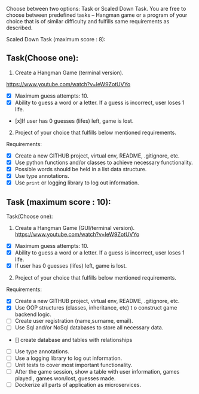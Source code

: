 
Choose between two options: Task or Scaled Down Task. You are free to choose between
predefined tasks – Hangman game or a program of your choice that is of similar difficulty
and fulfills same requirements as described.

Scaled Down Task (maximum score : 8):

## Task(Choose one):

1. Create a Hangman Game (terminal version).

https://www.youtube.com/watch?v=leW9ZotUVYo

- [x] Maximum guess attempts: 10.
- [x] Ability to guess a word or a letter. If a guess is incorrect, user loses 1 life.
- [x]If user has 0 guesses (lifes) left, game is lost.

2. Project of your choice that fulfills below mentioned requirements.

Requirements:

- [x] Create a new GITHUB project, virtual env, README, .gitignore, etc.
- [x] Use python functions and/or classes to achieve necessary functionality.
- [x] Possible words should be held in a list data structure.
- [x] Use type annotations.
- [x] Use `print` or logging library to log out information.

## Task (maximum score : 10):

Task(Choose one):

1. Create a Hangman Game (GUI/terminal version).
https://www.youtube.com/watch?v=leW9ZotUVYo

- [x] Maximum guess attempts: 10.
- [x] Ability to guess a word or a letter. If a guess is incorrect, user loses 1 life.
- [x] If user has 0 guesses (lifes) left, game is lost.

2. Project of your choice that fulfills below mentioned requirements.

Requirements:

- [x] Create a new GITHUB project, virtual env, README, .gitignore, etc.
- [x] Use OOP structures (classes, inheritance, etc) t o construct game backend logic.
- [ ] Create user registration (name,surname, email).
- [ ] Use Sql and/or NoSql databases to store all necessary data.

- [] create database and tables with relationships

- [ ] Use type annotations.
- [ ] Use a logging library to log out information.
- [ ] Unit tests to cover most important functionality.
- [ ] After the game session, show a table with user information, games played , games
won/lost, guesses made.
- [ ] Dockerize all parts of application as microservices.